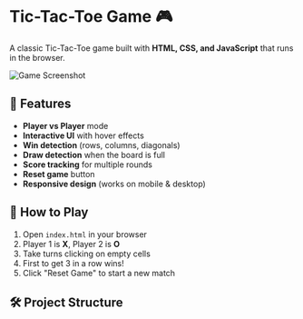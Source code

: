 # Tic-Tac-Toe Game 🎮

A classic Tic-Tac-Toe game built with **HTML, CSS, and JavaScript** that runs in the browser.

![Game Screenshot](./screenshot.png) <!-- Replace with your actual screenshot -->

## 🌟 Features
- **Player vs Player** mode
- **Interactive UI** with hover effects
- **Win detection** (rows, columns, diagonals)
- **Draw detection** when the board is full
- **Score tracking** for multiple rounds
- **Reset game** button
- **Responsive design** (works on mobile & desktop)

## 🚀 How to Play
1. Open `index.html` in your browser
2. Player 1 is **X**, Player 2 is **O**
3. Take turns clicking on empty cells
4. First to get 3 in a row wins!
5. Click "Reset Game" to start a new match

## 🛠️ Project Structure
